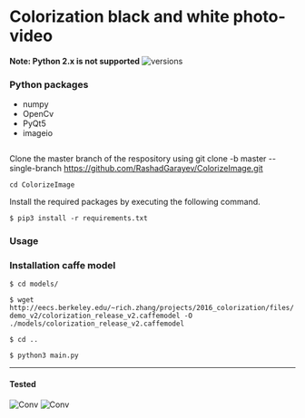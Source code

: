 # Colorization black and white photo-video
**Note: Python 2.x is not supported**
<img src="https://camo.githubusercontent.com/ba2171fe9ab58bba2f169b740c35c26bd3cb4241/68747470733a2f2f696d672e736869656c64732e696f2f707970692f707976657273696f6e732f70796261646765732e737667" alt="versions" data-canonical-src="https://img.shields.io/pypi/pyversions/pybadges.svg" style="max-width:100%;">

### Python packages
* numpy
* OpenCv
* PyQt5
* imageio

[![]()](https://youtu.be/s0WRdNgKHTQ "")




Clone the master branch of the respository using git clone -b master --single-branch https://github.com/RashadGarayev/ColorizeImage.git


```cd ColorizeImage```

Install the required packages by executing the following command.

`$ pip3 install -r requirements.txt`
### Usage

### Installation caffe model
`$ cd models/` 

`$ wget http://eecs.berkeley.edu/~rich.zhang/projects/2016_colorization/files/demo_v2/colorization_release_v2.caffemodel -O ./models/colorization_release_v2.caffemodel`

`$ cd ..`

`$ python3 main.py` 

---------------------------------------------------------------------------------------------------------------------------
#### Tested


![Conv](tmp/color.jpg)      ![Conv](tmp/color1.jpg)

